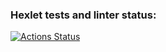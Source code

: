 ### Hexlet tests and linter status:
[![Actions Status](https://github.com/bodyamog/qa-engineer-project-84/workflows/hexlet-check/badge.svg)](https://github.com/bodyamog/qa-engineer-project-84/actions)